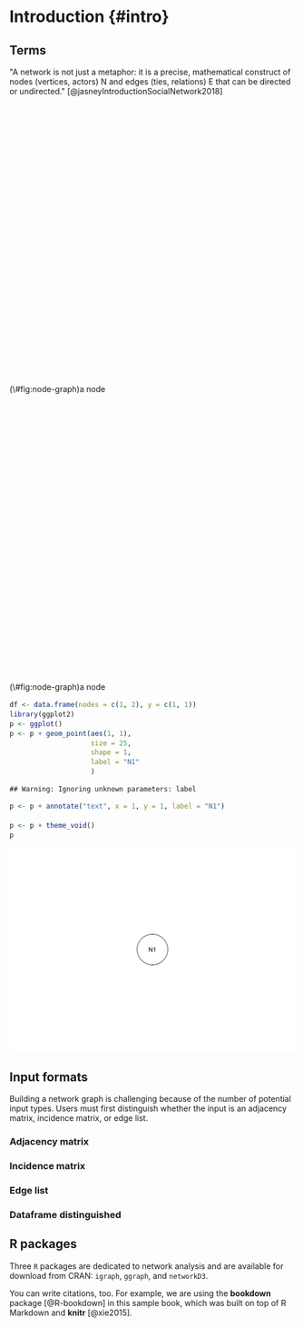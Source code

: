 # Introduction {#intro}

## Terms

"A network is not just a metaphor: it is a precise, mathematical construct of nodes (vertices, actors) N and edges (ties, relations) E that can be directed or undirected." [@jasneyIntroductionSocialNetwork2018]

<div class="figure">
<!--html_preserve--><div id="htmlwidget-8fc1c574b97402535d3d" style="width:50%;height:480px;" class="grViz html-widget"></div>
<script type="application/json" data-for="htmlwidget-8fc1c574b97402535d3d">{"x":{"diagram":"digraph {\n\ngraph [layout = \"neato\",\n       outputorder = \"edgesfirst\",\n       bgcolor = \"white\"]\n\nnode [fontname = \"Helvetica\",\n      fontsize = \"10\",\n      shape = \"circle\",\n      fixedsize = \"true\",\n      width = \"0.5\",\n      style = \"filled\",\n      fillcolor = \"aliceblue\",\n      color = \"gray70\",\n      fontcolor = \"gray50\"]\n\nedge [fontname = \"Helvetica\",\n     fontsize = \"8\",\n     len = \"1.5\",\n     color = \"gray80\",\n     arrowsize = \"0.5\"]\n\n  \"1\" [label = \"N12\", fillcolor = \"#F0F8FF\", fontcolor = \"#000000\"] \n  \"2\" [label = \"N12\", fillcolor = \"#F0F8FF\", fontcolor = \"#000000\"] \n  \"3\" [label = \"N12\", fillcolor = \"#F0F8FF\", fontcolor = \"#000000\"] \n  \"4\" [label = \"N12\", fillcolor = \"#F0F8FF\", fontcolor = \"#000000\"] \n  \"5\" [label = \"N12\", fillcolor = \"#F0F8FF\", fontcolor = \"#000000\"] \n  \"6\" [label = \"N12\", fillcolor = \"#F0F8FF\", fontcolor = \"#000000\"] \n  \"7\" [label = \"N12\", fillcolor = \"#F0F8FF\", fontcolor = \"#000000\"] \n  \"8\" [label = \"N12\", fillcolor = \"#F0F8FF\", fontcolor = \"#000000\"] \n  \"9\" [label = \"N12\", fillcolor = \"#F0F8FF\", fontcolor = \"#000000\"] \n  \"10\" [label = \"N12\", fillcolor = \"#F0F8FF\", fontcolor = \"#000000\"] \n  \"11\" [label = \"N12\", fillcolor = \"#F0F8FF\", fontcolor = \"#000000\"] \n  \"12\" [label = \"N12\", fillcolor = \"#F0F8FF\", fontcolor = \"#000000\"] \n}","config":{"engine":"dot","options":null}},"evals":[],"jsHooks":[]}</script><!--/html_preserve-->
<p class="caption">(\#fig:node-graph)a node</p>
</div><div class="figure">
<!--html_preserve--><div id="htmlwidget-a6248975c4ee05005776" style="width:50%;height:480px;" class="visNetwork html-widget"></div>
<script type="application/json" data-for="htmlwidget-a6248975c4ee05005776">{"x":{"nodes":{"id":[1,2,3,4,5,6,7,8,9,10,11,12],"group":[null,null,null,null,null,null,null,null,null,null,null,null],"label":["N12","N12","N12","N12","N12","N12","N12","N12","N12","N12","N12","N12"]},"edges":{"id":[1,2,3,4,5,6,7,8,9,10,11,12],"from":[1,2,3,4,5,6,7,8,9,10,11,12],"to":[12,11,10,9,8,7,6,5,4,3,2,1],"label":["","","","","","","","","","","",""]},"nodesToDataframe":true,"edgesToDataframe":true,"options":{"width":"100%","height":"100%","nodes":{"shape":"dot"},"manipulation":{"enabled":false},"edges":{"arrows":{"to":{"enabled":true,"scaleFactor":1}}},"physics":{"solver":"barnesHut","stabilization":{"enabled":true,"onlyDynamicEdges":false,"fit":true}},"layout":{"improvedLayout":true}},"groups":[null],"width":null,"height":null,"idselection":{"enabled":false},"byselection":{"enabled":false},"main":null,"submain":null,"footer":null,"background":"rgba(0, 0, 0, 0)"},"evals":[],"jsHooks":[]}</script><!--/html_preserve-->
<p class="caption">(\#fig:node-graph)a node</p>
</div>


```r
df <- data.frame(nodes = c(1, 2), y = c(1, 1))
library(ggplot2)
p <- ggplot()
p <- p + geom_point(aes(1, 1), 
                    size = 25,
                    shape = 1,
                    label = "N1"
                    )
```

```
## Warning: Ignoring unknown parameters: label
```

```r
p <- p + annotate("text", x = 1, y = 1, label = "N1")

p <- p + theme_void()
p
```

<img src="01-intro_files/figure-html/unnamed-chunk-1-1.png" width="672" />



## Input formats

Building a network graph is challenging because of the number of potential input types. Users must first distinguish whether the input is an adjacency matrix, incidence matrix, or edge list.

### Adjacency matrix

### Incidence matrix

### Edge list

### Dataframe distinguished

## R packages

Three `R` packages are dedicated to network analysis and are available for download from CRAN:  `igraph`, `ggraph`, and `networkD3`.


You can write citations, too. For example, we are using the **bookdown** package [@R-bookdown] in this sample book, which was built on top of R Markdown and **knitr** [@xie2015].

